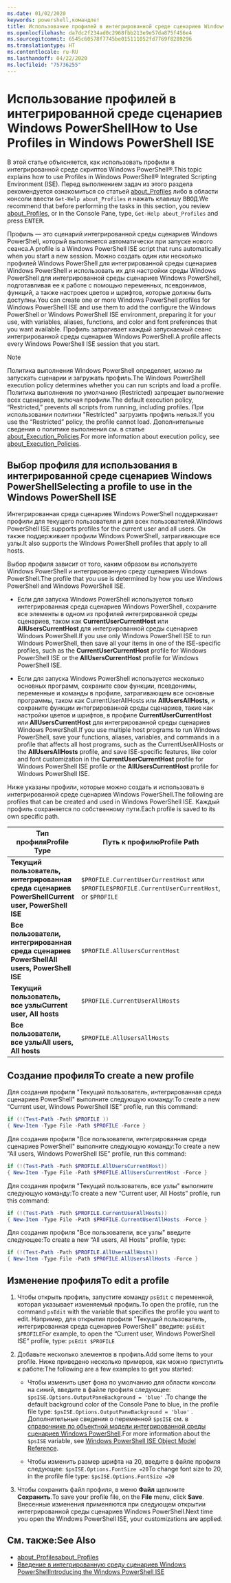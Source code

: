 ```yaml
---
ms.date: 01/02/2020
keywords: powershell,командлет
title: Использование профилей в интегрированной среде сценариев Windows PowerShell
ms.openlocfilehash: da7dc2f234ad0c2968fbb213e9e57da875f456e4
ms.sourcegitcommit: 6545c60578f7745be015111052fd7769f8289296
ms.translationtype: HT
ms.contentlocale: ru-RU
ms.lasthandoff: 04/22/2020
ms.locfileid: "75736255"
---
```

# <a name="how-to-use-profiles-in-windows-powershell-ise"></a><span data-ttu-id="2cf71-103">Использование профилей в интегрированной среде сценариев Windows PowerShell</span><span class="sxs-lookup"><span data-stu-id="2cf71-103">How to Use Profiles in Windows PowerShell ISE</span></span>

<span data-ttu-id="2cf71-104">В этой статье объясняется, как использовать профили в интегрированной среде скриптов Windows PowerShell®.</span><span class="sxs-lookup"><span data-stu-id="2cf71-104">This topic explains how to use Profiles in Windows PowerShell® Integrated Scripting Environment (ISE).</span></span> <span data-ttu-id="2cf71-105">Перед выполнением задач из этого раздела рекомендуется ознакомиться со статьей [about_Profiles](/powershell/module/microsoft.powershell.core/about/about_profiles) либо в области консоли ввести `Get-Help about_Profiles` и нажать клавишу <kbd>ВВОД</kbd>.</span><span class="sxs-lookup"><span data-stu-id="2cf71-105">We recommend that before performing the tasks in this section, you review [about_Profiles](/powershell/module/microsoft.powershell.core/about/about_profiles), or in the Console Pane, type, `Get-Help about_Profiles` and press <kbd>ENTER</kbd>.</span></span>

<span data-ttu-id="2cf71-106">Профиль — это сценарий интегрированной среды сценариев Windows PowerShell, который выполняется автоматически при запуске нового сеанса.</span><span class="sxs-lookup"><span data-stu-id="2cf71-106">A profile is a Windows PowerShell ISE script that runs automatically when you start a new session.</span></span>
<span data-ttu-id="2cf71-107">Можно создать один или несколько профилей Windows PowerShell для интегрированной среды сценариев Windows PowerShell и использовать их для настройки среды Windows PowerShell для интегрированной среды сценариев Windows PowerShell, подготавливая ее к работе с помощью переменных, псевдонимов, функций, а также настроек цветов и шрифтов, которые должны быть доступны.</span><span class="sxs-lookup"><span data-stu-id="2cf71-107">You can create one or more Windows PowerShell profiles for Windows PowerShell ISE and use them to add the configure the Windows PowerShell or Windows PowerShell ISE environment, preparing it for your use, with variables, aliases, functions, and color and font preferences that you want available.</span></span> <span data-ttu-id="2cf71-108">Профиль затрагивает каждый запускаемый сеанс интегрированной среды сценариев Windows PowerShell.</span><span class="sxs-lookup"><span data-stu-id="2cf71-108">A profile affects every Windows PowerShell ISE session that you start.</span></span>

> [!NOTE]
> <span data-ttu-id="2cf71-109">Политика выполнения Windows PowerShell определяет, можно ли запускать сценарии и загружать профиль.</span><span class="sxs-lookup"><span data-stu-id="2cf71-109">The Windows PowerShell execution policy determines whether you can run scripts and load a profile.</span></span>
> <span data-ttu-id="2cf71-110">Политика выполнения по умолчанию (Restricted) запрещает выполнение всех сценариев, включая профили.</span><span class="sxs-lookup"><span data-stu-id="2cf71-110">The default execution policy, “Restricted,” prevents all scripts from running, including profiles.</span></span>
> <span data-ttu-id="2cf71-111">При использовании политики "Restricted" загрузить профиль нельзя.</span><span class="sxs-lookup"><span data-stu-id="2cf71-111">If you use the “Restricted” policy, the profile cannot load.</span></span> <span data-ttu-id="2cf71-112">Дополнительные сведения о политике выполнения см. в статье [about_Execution_Policies](/powershell/module/microsoft.powershell.core/about/about_execution_policies).</span><span class="sxs-lookup"><span data-stu-id="2cf71-112">For more information about execution policy, see [about_Execution_Policies](/powershell/module/microsoft.powershell.core/about/about_execution_policies).</span></span>

## <a name="selecting-a-profile-to-use-in-the-windows-powershell-ise"></a><span data-ttu-id="2cf71-113">Выбор профиля для использования в интегрированной среде сценариев Windows PowerShell</span><span class="sxs-lookup"><span data-stu-id="2cf71-113">Selecting a profile to use in the Windows PowerShell ISE</span></span>

<span data-ttu-id="2cf71-114">Интегрированная среда сценариев Windows PowerShell поддерживает профили для текущего пользователя и для всех пользователей.</span><span class="sxs-lookup"><span data-stu-id="2cf71-114">Windows PowerShell ISE supports profiles for the current user and all users.</span></span> <span data-ttu-id="2cf71-115">Он также поддерживает профили Windows PowerShell, затрагивающие все узлы.</span><span class="sxs-lookup"><span data-stu-id="2cf71-115">It also supports the Windows PowerShell profiles that apply to all hosts.</span></span>

<span data-ttu-id="2cf71-116">Выбор профиля зависит от того, каким образом вы используете Windows PowerShell и интегрированную среду сценариев Windows PowerShell.</span><span class="sxs-lookup"><span data-stu-id="2cf71-116">The profile that you use is determined by how you use Windows PowerShell and Windows PowerShell ISE.</span></span>

- <span data-ttu-id="2cf71-117">Если для запуска Windows PowerShell используется только интегрированная среда сценариев Windows PowerShell, сохраните все элементы в одном из профилей интегрированной среды сценариев, таком как **CurrentUserCurrentHost** или **AllUsersCurrentHost** для интегрированной среды сценариев Windows PowerShell.</span><span class="sxs-lookup"><span data-stu-id="2cf71-117">If you use only Windows PowerShell ISE to run Windows PowerShell, then save all your items in one of the ISE-specific profiles, such as the **CurrentUserCurrentHost** profile for Windows PowerShell ISE or the **AllUsersCurrentHost** profile for Windows PowerShell ISE.</span></span>

- <span data-ttu-id="2cf71-118">Если для запуска Windows PowerShell используется несколько основных программ, сохраните свои функции, псевдонимы, переменные и команды в профиле, затрагивающем все основные программы, таком как CurrentUserAllHosts или **AllUsersAllHosts**, и сохраните функции интегрированной среды сценариев, такие как настройки цветов и шрифтов, в профиле **CurrentUserCurrentHost** или **AllUsersCurrentHost** для интегрированной среды сценариев Windows PowerShell.</span><span class="sxs-lookup"><span data-stu-id="2cf71-118">If you use multiple host programs to run Windows PowerShell, save your functions, aliases, variables, and commands in a profile that affects all host programs, such as the CurrentUserAllHosts or the **AllUsersAllHosts** profile, and save ISE-specific features, like color and font customization in the **CurrentUserCurrentHost** profile for Windows PowerShell ISE profile or the **AllUsersCurrentHost** profile for Windows PowerShell ISE.</span></span>

<span data-ttu-id="2cf71-119">Ниже указаны профили, которые можно создать и использовать в интегрированной среде сценариев Windows PowerShell.</span><span class="sxs-lookup"><span data-stu-id="2cf71-119">The following are profiles that can be created and used in Windows PowerShell ISE.</span></span> <span data-ttu-id="2cf71-120">Каждый профиль сохраняется по собственному пути.</span><span class="sxs-lookup"><span data-stu-id="2cf71-120">Each profile is saved to its own specific path.</span></span>

|           <span data-ttu-id="2cf71-121">Тип профиля</span><span class="sxs-lookup"><span data-stu-id="2cf71-121">Profile Type</span></span>           |                   <span data-ttu-id="2cf71-122">Путь к профилю</span><span class="sxs-lookup"><span data-stu-id="2cf71-122">Profile Path</span></span>                   |
| -------------------------------- | ------------------------------------------------ |
| <span data-ttu-id="2cf71-123">**Текущий пользователь, интегрированная среда сценариев PowerShell**</span><span class="sxs-lookup"><span data-stu-id="2cf71-123">**Current user, PowerShell ISE**</span></span> | <span data-ttu-id="2cf71-124">`$PROFILE.CurrentUserCurrentHost` или `$PROFILE`</span><span class="sxs-lookup"><span data-stu-id="2cf71-124">`$PROFILE.CurrentUserCurrentHost`, or `$PROFILE`</span></span> |
| <span data-ttu-id="2cf71-125">**Все пользователи, интегрированная среда сценариев PowerShell**</span><span class="sxs-lookup"><span data-stu-id="2cf71-125">**All users, PowerShell ISE**</span></span>    | `$PROFILE.AllUsersCurrentHost`                   |
| <span data-ttu-id="2cf71-126">**Текущий пользователь, все узлы**</span><span class="sxs-lookup"><span data-stu-id="2cf71-126">**Current user, All hosts**</span></span>      | `$PROFILE.CurrentUserAllHosts`                   |
| <span data-ttu-id="2cf71-127">**Все пользователи, все узлы**</span><span class="sxs-lookup"><span data-stu-id="2cf71-127">**All users, All hosts**</span></span>         | `$PROFILE.AllUsersAllHosts`                      |

## <a name="to-create-a-new-profile"></a><span data-ttu-id="2cf71-128">Создание профиля</span><span class="sxs-lookup"><span data-stu-id="2cf71-128">To create a new profile</span></span>

<span data-ttu-id="2cf71-129">Для создания профиля "Текущий пользователь, интегрированная среда сценариев PowerShell" выполните следующую команду:</span><span class="sxs-lookup"><span data-stu-id="2cf71-129">To create a new “Current user, Windows PowerShell ISE” profile, run this command:</span></span>

```powershell
if (!(Test-Path -Path $PROFILE ))
{ New-Item -Type File -Path $PROFILE -Force }
```

<span data-ttu-id="2cf71-130">Для создания профиля "Все пользователи, интегрированная среда сценариев PowerShell" выполните следующую команду:</span><span class="sxs-lookup"><span data-stu-id="2cf71-130">To create a new “All users, Windows PowerShell ISE” profile, run this command:</span></span>

```powershell
if (!(Test-Path -Path $PROFILE.AllUsersCurrentHost))
{ New-Item -Type File -Path $PROFILE.AllUsersCurrentHost -Force }
```

<span data-ttu-id="2cf71-131">Для создания профиля "Текущий пользователь, все узлы" выполните следующую команду:</span><span class="sxs-lookup"><span data-stu-id="2cf71-131">To create a new “Current user, All Hosts” profile, run this command:</span></span>

```powershell
if (!(Test-Path -Path $PROFILE.CurrentUserAllHosts))
{ New-Item -Type File -Path $PROFILE.CurrentUserAllHosts -Force }
```

<span data-ttu-id="2cf71-132">Для создания профиля "Все пользователи, все узлы" введите следующее:</span><span class="sxs-lookup"><span data-stu-id="2cf71-132">To create a new “All users, All Hosts” profile, type:</span></span>

```powershell
if (!(Test-Path -Path $PROFILE.AllUsersAllHosts))
{ New-Item -Type File -Path $PROFILE.AllUsersAllHosts -Force }
```

## <a name="to-edit-a-profile"></a><span data-ttu-id="2cf71-133">Изменение профиля</span><span class="sxs-lookup"><span data-stu-id="2cf71-133">To edit a profile</span></span>

1. <span data-ttu-id="2cf71-134">Чтобы открыть профиль, запустите команду `psEdit` с переменной, которая указывает изменяемый профиль.</span><span class="sxs-lookup"><span data-stu-id="2cf71-134">To open the profile, run the command `psEdit` with the variable that specifies the profile you want to edit.</span></span> <span data-ttu-id="2cf71-135">Например, для открытия профиля "Текущий пользователь, интегрированная среда сценариев PowerShell" введите: `psEdit $PROFILE`</span><span class="sxs-lookup"><span data-stu-id="2cf71-135">For example, to open the “Current user, Windows PowerShell ISE” profile, type: `psEdit $PROFILE`</span></span>

2. <span data-ttu-id="2cf71-136">Добавьте несколько элементов в профиль.</span><span class="sxs-lookup"><span data-stu-id="2cf71-136">Add some items to your profile.</span></span> <span data-ttu-id="2cf71-137">Ниже приведено несколько примеров, как можно приступить к работе:</span><span class="sxs-lookup"><span data-stu-id="2cf71-137">The following are a few examples to get you started:</span></span>

   - <span data-ttu-id="2cf71-138">Чтобы изменить цвет фона по умолчанию для области консоли на синий, введите в файле профиля следующее: `$psISE.Options.OutputPaneBackground = 'blue'` .</span><span class="sxs-lookup"><span data-stu-id="2cf71-138">To change the default background color of the Console Pane to blue, in the profile file type: `$psISE.Options.OutputPaneBackground = 'blue'` .</span></span> <span data-ttu-id="2cf71-139">Дополнительные сведения о переменной `$psISE` см. в [справочнике по объектной модели интегрированной среды сценариев Windows PowerShell](object-model/The-ISE-Object-Model-Hierarchy.md).</span><span class="sxs-lookup"><span data-stu-id="2cf71-139">For more information about the `$psISE` variable, see [Windows PowerShell ISE Object Model Reference](object-model/The-ISE-Object-Model-Hierarchy.md).</span></span>

   - <span data-ttu-id="2cf71-140">Чтобы изменить размер шрифта на 20, введите в файле профиля следующее: `$psISE.Options.FontSize =20`</span><span class="sxs-lookup"><span data-stu-id="2cf71-140">To change font size to 20, in the profile file type: `$psISE.Options.FontSize =20`</span></span>

3. <span data-ttu-id="2cf71-141">Чтобы сохранить файл профиля, в меню **Файл** щелкните **Сохранить**.</span><span class="sxs-lookup"><span data-stu-id="2cf71-141">To save your profile file, on the **File** menu, click **Save**.</span></span> <span data-ttu-id="2cf71-142">Внесенные изменения применяются при следующем открытии интегрированной среды сценариев Windows PowerShell.</span><span class="sxs-lookup"><span data-stu-id="2cf71-142">Next time you open the Windows PowerShell ISE, your customizations are applied.</span></span>

## <a name="see-also"></a><span data-ttu-id="2cf71-143">См. также:</span><span class="sxs-lookup"><span data-stu-id="2cf71-143">See Also</span></span>

- [<span data-ttu-id="2cf71-144">about_Profiles</span><span class="sxs-lookup"><span data-stu-id="2cf71-144">about_Profiles</span></span>](/powershell/module/microsoft.powershell.core/about/about_profiles)
- [<span data-ttu-id="2cf71-145">Введение в интегрированную среду сценариев Windows PowerShell</span><span class="sxs-lookup"><span data-stu-id="2cf71-145">Introducing the Windows PowerShell ISE</span></span>](Introducing-the-Windows-PowerShell-ISE.md)

